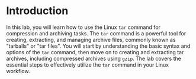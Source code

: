# Introduction

In this lab, you will learn how to use the Linux `tar` command for compression and archiving tasks. The `tar` command is a powerful tool for creating, extracting, and managing archive files, commonly known as "tarballs" or "tar files". You will start by understanding the basic syntax and options of the `tar` command, then move on to creating and extracting tar archives, including compressed archives using `gzip`. The lab covers the essential steps to effectively utilize the `tar` command in your Linux workflow.
